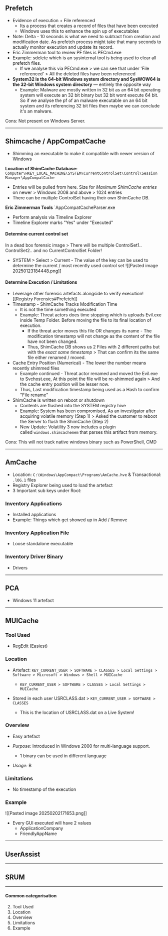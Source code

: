 
## Prefetch
- Evidence of execution + File referenced
	- Its a process that creates a record of files that have been executed
	- Windows uses this to enhance the spin up of executables
- Note: Delta - 10 seconds is what we need to subtract from creation and modification date. As prefetch process might take that many seconds to actually monitor execution and update its record.
- Eric Zimmerman tool to review PF files is PECmd.exe
- Example: sdelete which is an sysinternal tool is being used to clear all prefetch files.
	- If we analyse this via PECmd.exe > we can see that under 'File referenced' > All the deleted files have been referenced
- **System32 is the 64-bit Windows system directory and SysWOW64 is the 32-bit Windows system directory** — entirely the opposite way
	- Example: Malware are mostly written in 32 bit as an 64 bit operating system will execute an 32 bit binary but 32 bit wont execute 64 bit. So if we analyse the pf of an malware executable on an 64 bit system and its referencing 32 bit files then maybe we can conclude it's an malware. 

Cons: Not present on Windows Server.

-----
## Shimcache / AppCompatCache
- Shimming an executable to make it compatible with newer version of Windows

**Location of ShimCache Database:** `Computer\HKEY_LOCAL_MACHINE\SYSTEM\CurrentControlSet\Control\Session Manager\AppCompatCache`
- Entries will be pulled from here. Size for *Maximum ShimCache entries* on newer > Windows 2008 and above > 1024 entries
- There can be multiple ControlSet having their own ShimCache DB.

**Eric Zimmerman Tools** 
`AppCompatCacheParser.exe
- Perform analysis via Timeline Explorer
- Timeline Explorer marks "Yes" under "Executed"
#### Determine current control set
In a dead box forensic image > There will be multiple ControlSet1.. ControlSet2.. and no CurrentControlSet Folder!

- SYSTEM > Select > Current - The value of the key can be used to determine the current / most recently used control set 
![[Pasted image 20250123184448.png]]

#### Determine Execution / Limitations
- Leverage other forensic artefacts alongside to verify execution! [[Registry Forensics#Prefetch]]
- Timestamp - ShimCache Tracks Modification Time
	- It is not the time something executed
	- Example: Threat actors does time stopping which is uploads Evil.exe inside Temp Folder. Before moving the file to its final location of execution. 
		- If the threat actor moves this file OR changes its name - The modification timestamp will not change as the content of the file have not been changed. 
		- Thus, ShimCache DB shows us 2 Files with 2 different paths but with the *exact same timestamp* > That can confirm its the same file either renamed / moved. 
- Cache Entry Position (Numerical) - The lower the number means recently shimmed files
	- Example continued - Threat actor renamed and moved the Evil.exe to Svchost.exe, At this point the file will be re-shimmed again > And the cache entry position will be lesser now.
	- Thus, Last modification timestamp being used as a Hash to confirm "File rename"
- ShimCache is written on reboot or shutdown
	- Contents are flushed into the SYSTEM registry hive
	- Example: System has been compromised, As an investigator after acquiring volatile memory (Step 1) > Asked the customer to reboot the Server to flush the ShimCache (Step 2)
	- New Update: Volatility 3 now includes a plugin called `windows.shimcachemem` that parses this artifact from memory.

Cons: This will not track native windows binary such as PowerShell, CMD

---
## AmCache
- Location: `C:\Windows\AppCompact\Programs\AmCache.hve` &  Transactional: `.lOG.1` files
- Registry Explorer being used to load the artefact
- 3 Important sub keys under Root:
### Inventory Applications
- Installed applications
- Example: Things which get showed up in Add / Remove 
### Inventory Application File
- Loose standalone executable

### Inventory Driver Binary
- Drivers

----
## PCA
- Windows 11 artefact

---

## MUICache

### Tool Used
- RegEdit (Easiest)
### Location
- Artefact: `KEY_CURRENT_USER > SOFTWARE > CLASSES > Local Settings > Software > Microsoft > Windows > Shell > MUICache` 
	- `KEY_CURRENT_USER > SOFTWARE > CLASSES > Local Settings > MUICache`
	
- Stored in each user USRCLASS.dat > `KEY_CURRENT_USER > SOFTWARE > CLASSES`
	- This is the location of USRCLASS.dat on a Live System!

### Overview
- Easy artefact 
- *Purpose:* Introduced in Windows 2000 for multi-language support. 
	- 1 binary can be used in different language

- *Usage:* B

### Limitations
-  No timestamp of the execution

### Example
![[Pasted image 20250202171653.png]]
- Every GUI executed will have 2 values
	- ApplicationCompany
	- FriendlyAppName

----

## UserAssist

---
## SRUM


----
#### Common categorisation
2. Tool Used
3. Location
4. Overview
5. Limitations
6. Example
